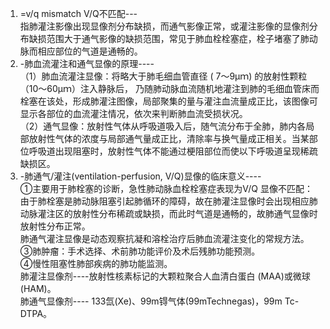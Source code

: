 1. =v/q mismatch V/Q不匹配---  
指肺灌注影像出现显像剂分布缺损，而通气影像正常，或灌注影像的显像剂分布缺损范围大于通气影像的缺损范围，常见于肺血栓栓塞症，栓子堵塞了肺动脉而相应部位的气道是通畅的。  
2. -肺血流灌注和通气显像的原理----  
（1）肺血流灌注显像：将略大于肺毛细血管直径  ( 7～9μｍ) 的放射性颗粒（10～60μｍ）注入静脉后， 乃随肺动脉血流随机地灌注到肺的毛细血管床而栓塞在该处，形成肺灌注图像，局部聚集的量与灌注血流量成正比，该图像可显示各部位的血流灌注情况，依次来判断肺血流受损状况。  
（2）通气显像：放射性气体从呼吸道吸入后，随气流分布于全肺，肺内各局部放射性气体的浓度与局部通气量成正比，清除率与换气量成正相关。当某部位呼吸道出现阻塞时，放射性气体不能通过梗阻部位而使以下呼吸道呈现稀疏缺损区。  
3. -肺通气/灌注(ventilation-perfusion, V/Q)显像的临床意义----  
①主要用于肺栓塞的诊断，急性肺动脉血栓栓塞症表现为V/Q 显像不匹配：由于肺栓塞是肺动脉阻塞引起肺循环的障碍，故在肺灌注显像时会出现相应肺动脉灌注区的放射性分布稀疏或缺损，而此时气道是通畅的，故肺通气显像时放射性分布正常。  
肺通气灌注显像是动态观察抗凝和溶栓治疗后肺血流灌注变化的常规方法。  
③肺肿瘤：手术选择、术前肺功能评价及术后残肺功能预测。  
④慢性阻塞性肺部疾病的肺功能监测。  
肺灌注显像剂----放射性核素标记的大颗粒聚合人血清白蛋白  (MAA)或微球(HAM)。  
肺通气显像剂---- 133氙(Xe)、99m锝气体(99mTechnegas)，99m Tc-DTPA。  
